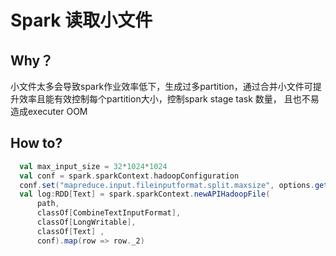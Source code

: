 # Spark 读取小文件

## Why？
小文件太多会导致spark作业效率低下，生成过多partition，通过合并小文件可提升效率且能有效控制每个partition大小，控制spark stage task 数量， 且也不易造成executer OOM
 
## How to?
```scala
  val max_input_size = 32*1024*1024
  val conf = spark.sparkContext.hadoopConfiguration
  conf.set("mapreduce.input.fileinputformat.split.maxsize", options.getOrElse("mapreduce.split.maxsize", max_input_size.toString))
  val log:RDD[Text] = spark.sparkContext.newAPIHadoopFile(
      path,
      classOf[CombineTextInputFormat],
      classOf[LongWritable],
      classOf[Text] ,
      conf).map(row => row._2)
```
